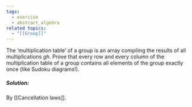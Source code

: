 ```yaml
---
tags:
  - exercise
  - abstract_algebra
related topics:
  - "[[Group]]"
---
```

The ‘multiplication table’ of a group is an array compiling the results of all multiplications $gh$. Prove that every row and every column of the multiplication table of a group contains all elements of the group exactly once (like Sudoku diagrams!).
##### Solution:
By [[Cancellation laws]].